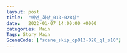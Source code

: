 ```yaml
---
layout: post
title:  "메인_회상_013~028장"
date:   2022-01-07 14:00:00 +0000
categories: Main
Tags: Story Main
SceneCode: ["scene_skip_cp013-028_q1_s10"]
---
```

